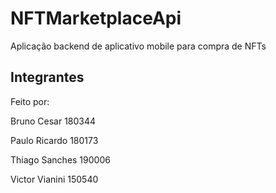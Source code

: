# NFTMarketplaceApi

Aplicação backend de aplicativo mobile para compra de NFTs

## Integrantes

Feito por:

Bruno Cesar               180344

Paulo Ricardo             180173

Thiago Sanches            190006

Victor Vianini            150540

